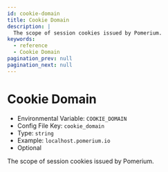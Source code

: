 ```yaml
---
id: cookie-domain
title: Cookie Domain
description: |
  The scope of session cookies issued by Pomerium.
keywords:
  - reference
  - Cookie Domain
pagination_prev: null
pagination_next: null
---
```


# Cookie Domain

- Environmental Variable: `COOKIE_DOMAIN`
- Config File Key: `cookie_domain`
- Type: `string`
- Example: `localhost.pomerium.io`
- Optional

The scope of session cookies issued by Pomerium.
